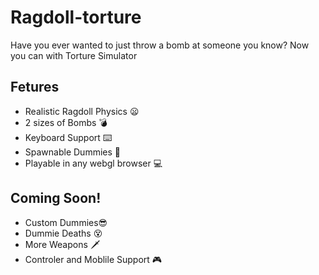 # Ragdoll-torture
Have you ever wanted to just throw a bomb at someone you know? 
Now you can with Torture Simulator
## Fetures
* Realistic Ragdoll Physics 😦
* 2 sizes of Bombs 💣
* Keyboard Support ⌨️
* Spawnable Dummies 👀
* Playable in any webgl browser 💻
## Coming Soon!
* Custom Dummies😎
* Dummie Deaths 😵
* More Weapons 🗡️
* Controler and Moblile Support 🎮
